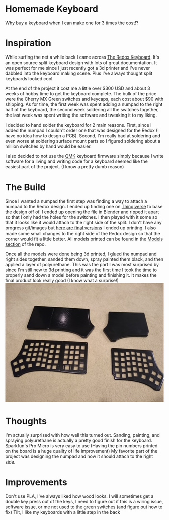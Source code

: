 # Homemade Keyboard
Why buy a keyboard when I can make one for 3 times the cost!?

# Inspiration
While surfing the net a while back I came across [The Redox Keyboard](https://github.com/mattdibi/redox-keyboard). It's an open source split keyboard design with lots of great documentation. It was perfect for me since I just recently got a 3d printer and I've never dabbled into the keyboard making scene. Plus I've always thought split keybpards looked cool.

At the end of the project it cost me a little over $300 USD and about 3 weeks of hobby time to get the keyboard complete. The bulk of the price were the Cherry MX Green switches and keycaps, each cost about $90 with shipping. As for time, the first week was spent adding a numpad to the right half of the keyboard, the second week soldering all the switches together, the last week was spent writing the software and tweaking it to my liking.

I decided to hand solder the keyboard for 2 main reasons. First, since I added the numpad I couldn't order one that was designed for the Redox (I have no idea how to desgn a PCB). Second, I'm really bad at soldering and even worse at soldering surface mount parts so I figured soldering about a million switches by hand would be easier.

I also decided to not use the [QMK](https://github.com/qmk/qmk_firmware) keyboard firmware simply because I write software for a living and writing code for a keyboard seemed like the easiest part of the project. (I know a pretty dumb reason)

# The Build
Since I wanted a numpad the first step was finding a way to attach a numpad to the Redox design. I ended up finding one on [Thingiverse](https://www.thingiverse.com/thing:3682168) to base the design off of. I ended up opening the file in Blender and ripped it apart so that I only had the holes for the switches. I then played with it some so that it looks like it would attach to the right side of the split. I don't have any progress gif/images but [here are final versions](https://github.com/ToasterFuel/Keyboard/blob/master/Models/NumpadTop.stl) I ended up printing. I also made some small changes to the right side of the Redox design so that the corner would fit a little better. All models printed can be found in the [Models section](https://github.com/ToasterFuel/Keyboard/tree/master/Models) of the repo.

Once all the models were done being 3d printed, I glued the numpad and right sides together, sanded them down, spray painted them black, and then applied a layer of polyurethane. This was the part I was most surprised by since I'm still new to 3d printing and it was the first time I took the time to properly sand down a model before painting and finishing it. It makes the final product look really good (I know what a surprise!)![](Pictures/FinishedCase.jpg)

# Thoughts

I'm actually surprised with how well this turned out. Sanding, painting, and spraying polyurethane is actually a pretty good finish for the keyboard.
Sparkfun's Pro Micro is very easy to use (Having the pin numbers printed on the board is a huge quality of life improvement)
My favorite part of the project was designing the numpad and how it should attach to the right side.

# Improvements

Don't use PLA, I've always liked how wood looks.
I will sometimes get a double key press out of the keys, I need to figure out if this is a wiring issue, software issue, or me not used to the green switches (and figure out how to fix)
Tilt, I like my keyboards with a little step in the back

